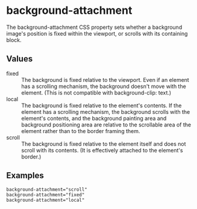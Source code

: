 # background-attachment

The background-attachment CSS property sets whether a background image's position is fixed within the viewport, or scrolls with its containing block.


## Values

<dl>
<dt>fixed</dt>
<dd>The background is fixed relative to the viewport. Even if an element has a scrolling mechanism, the background doesn't move with the element. (This is not compatible with background-clip: text.)</dd>

<dt>local</dt>
<dd>The background is fixed relative to the element's contents. If the element has a scrolling mechanism, the background scrolls with the element's contents, and the background painting area and background positioning area are relative to the scrollable area of the element rather than to the border framing them.</dd>

<dt>scroll</dt>
<dd>The background is fixed relative to the element itself and does not scroll with its contents. (It is effectively attached to the element's border.)</dd>
</dl>

## Examples

```
background-attachment="scroll"
background-attachment="fixed"
background-attachment="local"
```